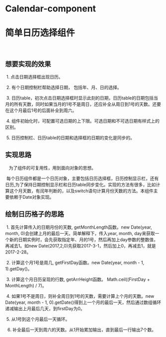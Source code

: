 # Calendar-component

# 简单日历选择组件
  
## 想要实现的效果
  
  1. 点击日期选择框出现日历。
  
  2. 有个日期控制栏帮助选择日期， 包括年、月、日的选择。
  
  3. 日历table，初次点击日期选择框时显示此刻的日期，日历table的日期包括当月的所有天数，同时如果当月的1号不是周日，还应补全从周日到1号的天数。还要在这个月最后1号的后面补全到周六。
  
  4. 组件初始化时，可配置可选日期的上下限。可选日期和不可选日期有样式上的区别。
  
  5. 日历控制栏、日历table的日期和选择框的日期的变化是同步的。
 
## 实现思路
  
  为了组件的可复用性，用到面向对象的思想。
   
  每个日历组件都是一个日历对象，主要包括日历选择框，日历控制显示栏，还有日历,为了保持日期控制显示栏和日历table同步变化。实现的方法有很多，比如计算这个月天数，有闰年判断的，以及switch语句计算月份天数的方法。本组件主要依赖于Date对象实现。
   
## 绘制日历格子的思路
   
  1. 首先计算传入的日期月份的天数, getMonthLength函数。new Date(year, month, 0)会创建上月的最后一天。简单解释下，传入year, month, day来获取一个新的日期实例时，会先获取指定年、月的1号，然后再加上day参数的整数值，再减去1。如new Date(2017,2,0)先获取2017-3-1，然后加上0，再减去1，就是2017-2-28。
  
  2. 计算这个月1号是周几, getFirstDay函数。new Date(year, month - 1, 1).getDay()。
  
  3. 计算这个月日历呈现的行数, getArrHeight函数。 Math.ceil((FirstDay + MonthLength) / 7)。
  
  4. 如果1号不是周日，则补全周日到1号的天数，需要计算上个月的天数。new Date(year, month - 1, 0).getDate()得到上一个月的最后一天，然后通过数组循环递减输出上月最后几天，到firstDay为0。
  
  5. 从1号到这个月最后一天循环。
  
  6. 补全最后一天到周六的天数。从1开始累加输出，直到最后一行输出7个数。

  
